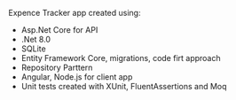 Expence Tracker app created using: <br>
- Asp.Net Core for API <br>
- .Net 8.0 <br>
- SQLite <br>
- Entity Framework Core, migrations, code firt approach <br>
- Repository Parttern <br>
- Angular, Node.js for client app <br>
- Unit tests created with XUnit, FluentAssertions and Moq


